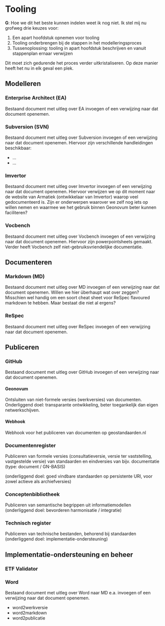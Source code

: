 # Tooling

<aside class="issue" title="Uitleg over modelleertools opnemen">
   <p><b>G</b>: Hoe we dit het beste kunnen indelen weet ik nog niet. Ik stel mij nu grofweg drie keuzes voor:
      <ol>
         <li>Een apart hoofdstuk opnemen voor tooling</li>
         <li>Tooling onderbrengen bij de stappen in het modelleringsproces</li>
         <li>Tussenoplossing: tooling in apart hoofdstuk beschrijven en vanuit stappenplan ernaar verwijzen</li>
      </ol>
   Dit moet zich gedurende het proces verder uitkristaliseren. Op deze manier heeft het nu in elk geval een plek.</p>
</aside>

<aside class="issue" title="In dit hoofdstuk het overzicht tooling team standaardisatie behandelen"></aside>


## Modelleren

### Enterprise Architect (EA)

<aside class="issue" title="Uitleg EA invoegen">
   Bestaand document met uitleg over EA invoegen of een verwijzing naar dat document openemen.
</aside>

<aside class="issue" title="In dit hoofdstuk handleiding Importeren va neen bestaand SVN-project in EA behandelen"></aside>

<aside class="issue" title="In dit hoofdstuk handleiding handleiding Gebruik MIM-toolbox behandelen"></aside>

<aside class="issue" title="In dit hoofdstuk handleiding handleiding Genereren MIM-profiel behandelen"></aside>

<aside class="issue" title="In dit hoofdstuk handleiding handleiding Genereren extensie MIM-toolbox behandelen"></aside>

<aside class="issue" title="In dit hoofdstuk handleiding Enterprise Architect, profielen en toolboxen"></aside>

### Subversion (SVN)

<aside class="issue" title="Uitleg Subversion invoegen">
   Bestaand document met uitleg over Subversion invoegen of een verwijzing naar dat document openemen. Hiervoor zijn verschillende handleidingen beschikbaar:
   <ul>
      <li>...</li>
      <li>...</li>
   </ul>
</aside>

<aside class="issue" title="In dit hoofdstuk handleiding installatie SVN behandelen"></aside>

### Imvertor

<aside class="issue" title="In dit hoofdstuk handleiding handleiding Imvertor installeren behandelen"></aside>

<aside class="issue" title="In dit hoofdstuk handleiding handleiding documentatie over imvertor behandelen"></aside>

<aside class="issue" title="Uitleg Imvertor invoegen">
   Bestaand document met uitleg over Imvertor invoegen of een verwijzing naar dat document openemen. Hiervoor verwijzen we op dit moment naar de website van Armatiek (ontwikkelaar van Imvertor) waarop veel gedocumenteerd is. Zijn er onderwerpen waarover we zelf nog iets op willen nemen en waarmee we het gebruik binnen Geonovum beter kunnen faciliteren?
</aside>

### Vocbench

<aside class="issue" title="In dit hoofdstuk handleiding VocBench toevoegen">
   Bestaand document met uitleg over Vocbench invoegen of een verwijzing naar dat document openemen. Hiervoor zijn powerpointsheets gemaakt. Verder heeft Vocbench zelf niet-gebruiksvriendelijke documentatie.
</aside>

## Documenteren

### Markdown (MD)

<aside class="issue" title="Uitleg MD invoegen">
   Bestaand document met uitleg over MD invoegen of een verwijzing naar dat document openemen. Willen we hier überhaupt wat over zeggen? Misschien wel handig om een soort cheat sheet voor ReSpec flavoured markdown te hebben. Maar bestaat die niet al ergens?
</aside>

### ReSpec

<aside class="issue" title="In dit hoofdstuk handleiding publiceren van het IMGeluid EAP-bestand behandelen"></aside>

<aside class="issue" title="Uitleg ReSpec invoegen">
   Bestaand document met uitleg over ReSpec invoegen of een verwijzing naar dat document openemen.
</aside>

<aside class="issue" title="In dit hoofdstuk Toepassing ReSpec (wiki) behandelen"></aside>

<aside class="issue" title="In dit hoofdstuk handleiding beheer GitHub/Markdown/ReSpec behandelen"></aside>

## Publiceren

### GitHub

<aside class="issue" title="In dit hoofdstuk GitHub introductie behandelen">
   Bestaand document met uitleg over GitHub invoegen of een verwijzing naar dat document openemen.
</aside>

#### Geonovum

Ontsluiten van niet-formele versies (werkversies) van documenten. Onderliggend doel: transparante ontwikkeling, beter toegankelijk dan eigen netwerkschijven. 

#### Webhook

Webhook voor het publiceren van documenten op geostandaarden.nl 

### Documentenregister

Publiceren van formele versies (consultatieversie, versie ter vaststelling, vastgestelde versie) van standaarden en eindversies van bijv. documentatie (type: document / GN-BASIS) 

(onderliggend doel: goed vindbare standaarden op persistente URI, voor zowel actieve als archiefversies) 

### Conceptenbibliotheek

Publiceren van semantische begrippen uit informatiemodellen (onderliggend doel: bevorderen harmonisatie / integratie) 

### Technisch register

Publiceren van technische bestanden, behorend bij standaarden (onderliggend doel: implementatie-ondersteuning) 

<aside class="issue" title="In dit hoofdstuk handleiding voor beheerders technisch register behandelen"></aside>

## Implementatie-ondersteuning en beheer

### ETF Validator

<aside class="issue" title="In dit hoofdstuk MKM (Metadata Kwaliteitsmonitor) behandelen"></aside>

### Word

<aside class="issue" title="Uitleg Word naar MD e.a. invoegen">
   Bestaand document met uitleg over Word naar MD e.a. invoegen of een verwijzing naar dat document openemen. 
</aside>

 - word2werkversie
 - word2markdown
 - word2publicatie